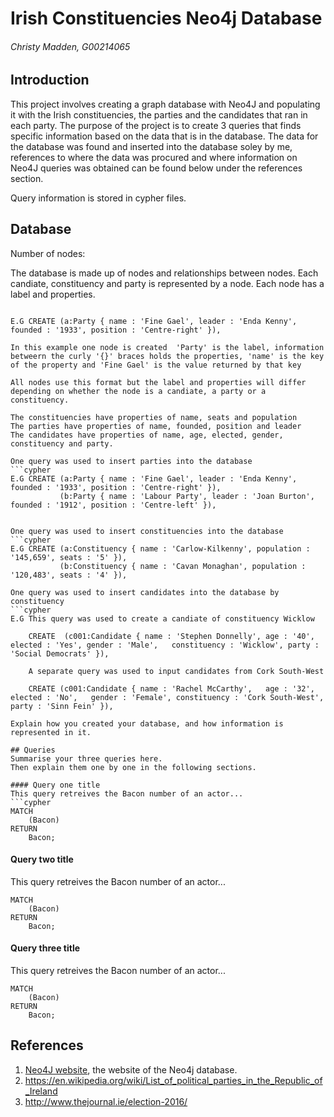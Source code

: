 # Irish Constituencies Neo4j Database
###### Christy Madden, G00214065

## Introduction
This project involves creating a graph database with Neo4J and populating it with the Irish constituencies, the parties and the candidates that ran in each party.
The purpose of the project is to create 3 queries that finds specific information based on the data that is in the database.
The data for the database was found and inserted into the database soley by me, references to where the data was procured and where information on Neo4J queries was obtained can be found below under the references section.

Query information is stored in cypher files.

## Database
Number of nodes: 

The database is made up of nodes and relationships between nodes.
Each candiate, constituency and party is represented by a node. 
Each node has a label and properties.

```cypher

E.G CREATE (a:Party { name : 'Fine Gael', leader : 'Enda Kenny', founded : '1933', position : 'Centre-right' }),

In this example one node is created  'Party' is the label, information betweern the curly '{}' braces holds the properties, 'name' is the key of the property and 'Fine Gael' is the value returned by that key

All nodes use this format but the label and properties will differ depending on whether the node is a candiate, a party or a constituency.

The constituencies have properties of name, seats and population
The parties have properties of name, founded, position and leader
The candidates have properties of name, age, elected, gender, constituency and party.

One query was used to insert parties into the database 
```cypher
E.G CREATE (a:Party { name : 'Fine Gael', leader : 'Enda Kenny', founded : '1933', position : 'Centre-right' }),
		   (b:Party { name : 'Labour Party', leader : 'Joan Burton', founded : '1912', position : 'Centre-left' }),


One query was used to insert constituencies into the database
```cypher
E.G CREATE (a:Constituency { name : 'Carlow-Kilkenny', population : '145,659', seats : '5' }),
		   (b:Constituency { name : 'Cavan Monaghan', population : '120,483', seats : '4' }),

One query was used to insert candidates into the database by constituency
```cypher
E.G This query was used to create a candiate of constituency Wicklow

	CREATE 	(c001:Candidate { name : 'Stephen Donnelly', age : '40', elected : 'Yes', gender : 'Male',   constituency : 'Wicklow', party : 'Social Democrats' }),

	A separate query was used to input candidates from Cork South-West
	
	CREATE (c001:Candidate { name : 'Rachel McCarthy', 	 age : '32', elected : 'No',   gender : 'Female', constituency : 'Cork South-West', party : 'Sinn Fein' }),

Explain how you created your database, and how information is represented in it.

## Queries
Summarise your three queries here.
Then explain them one by one in the following sections.

#### Query one title
This query retreives the Bacon number of an actor...
```cypher
MATCH
	(Bacon)
RETURN
	Bacon;
```

#### Query two title
This query retreives the Bacon number of an actor...
```cypher
MATCH
	(Bacon)
RETURN
	Bacon;
```

#### Query three title
This query retreives the Bacon number of an actor...
```cypher
MATCH
	(Bacon)
RETURN
	Bacon;
```

## References
1. [Neo4J website](http://neo4j.com/), the website of the Neo4j database.
2. https://en.wikipedia.org/wiki/List_of_political_parties_in_the_Republic_of_Ireland
3. http://www.thejournal.ie/election-2016/